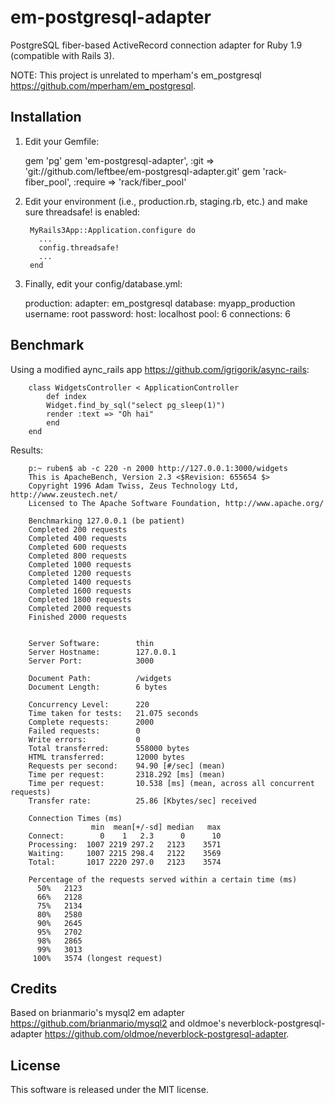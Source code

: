 # em-postgresql-adapter

PostgreSQL fiber-based ActiveRecord connection adapter for Ruby 1.9 (compatible with Rails 3).

NOTE: This project is unrelated to mperham's em_postgresql <https://github.com/mperham/em_postgresql>.

## Installation

1. Edit your Gemfile:

	gem 'pg'
	gem 'em-postgresql-adapter', :git => 'git://github.com/leftbee/em-postgresql-adapter.git'
	gem 'rack-fiber_pool',  :require => 'rack/fiber_pool'

2. Edit your environment (i.e., production.rb, staging.rb, etc.) and make sure threadsafe! is enabled:

		MyRails3App::Application.configure do
		  ...
		  config.threadsafe!
		  ...
		end

3. Finally, edit your config/database.yml:

	  production:
	    adapter: em_postgresql
	    database: myapp_production
	    username: root
	    password:
	    host: localhost
	    pool: 6
	    connections: 6

## Benchmark

Using a modified aync_rails app <https://github.com/igrigorik/async-rails>:

		class WidgetsController < ApplicationController
			def index
		  	Widget.find_by_sql("select pg_sleep(1)")
		  	render :text => "Oh hai"
			end
		end

Results:

		p:~ ruben$ ab -c 220 -n 2000 http://127.0.0.1:3000/widgets
		This is ApacheBench, Version 2.3 <$Revision: 655654 $>
		Copyright 1996 Adam Twiss, Zeus Technology Ltd, http://www.zeustech.net/
		Licensed to The Apache Software Foundation, http://www.apache.org/

		Benchmarking 127.0.0.1 (be patient)
		Completed 200 requests
		Completed 400 requests
		Completed 600 requests
		Completed 800 requests
		Completed 1000 requests
		Completed 1200 requests
		Completed 1400 requests
		Completed 1600 requests
		Completed 1800 requests
		Completed 2000 requests
		Finished 2000 requests


		Server Software:        thin
		Server Hostname:        127.0.0.1
		Server Port:            3000

		Document Path:          /widgets
		Document Length:        6 bytes

		Concurrency Level:      220
		Time taken for tests:   21.075 seconds
		Complete requests:      2000
		Failed requests:        0
		Write errors:           0
		Total transferred:      558000 bytes
		HTML transferred:       12000 bytes
		Requests per second:    94.90 [#/sec] (mean)
		Time per request:       2318.292 [ms] (mean)
		Time per request:       10.538 [ms] (mean, across all concurrent requests)
		Transfer rate:          25.86 [Kbytes/sec] received

		Connection Times (ms)
		              min  mean[+/-sd] median   max
		Connect:        0    1   2.3      0      10
		Processing:  1007 2219 297.2   2123    3571
		Waiting:     1007 2215 298.4   2122    3569
		Total:       1017 2220 297.0   2123    3574

		Percentage of the requests served within a certain time (ms)
		  50%   2123
		  66%   2128
		  75%   2134
		  80%   2580
		  90%   2645
		  95%   2702
		  98%   2865
		  99%   3013
		 100%   3574 (longest request)

## Credits

Based on brianmario's mysql2 em adapter <https://github.com/brianmario/mysql2> and oldmoe's neverblock-postgresql-adapter <https://github.com/oldmoe/neverblock-postgresql-adapter>.

## License

This software is released under the MIT license.
